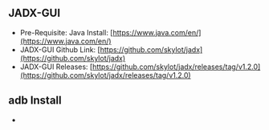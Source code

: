 ## JADX-GUI
- Pre-Requisite: Java Install: [https://www.java.com/en/](https://www.java.com/en/)
- JADX-GUI Github Link: [https://github.com/skylot/jadx](https://github.com/skylot/jadx)
- JADX-GUI Releases: [https://github.com/skylot/jadx/releases/tag/v1.2.0](https://github.com/skylot/jadx/releases/tag/v1.2.0)

## adb Install
- 